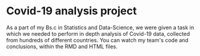 # Covid-19 analysis project
As a part of my Bs.c in Statistics and Data-Science, we were given a task in which we needed to perform in depth analysis of Covid-19 data, collected from hundreds of different countries. You can watch my team's code and conclusions, within the RMD and HTML files.
